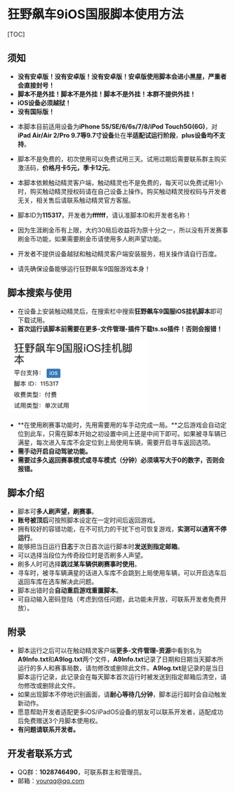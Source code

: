 # 狂野飙车9iOS国服脚本使用方法

[TOC]

## 须知

+ **没有安卓版！没有安卓版！没有安卓版！安卓版使用脚本会进小黑屋，严重者会直接封号！**
+ **脚本不是外挂！脚本不是外挂！脚本不是外挂！本群不提供外挂！**
+ **iOS设备必须越狱！**
+ **没有国际版！**

- 本脚本目前适用设备为**iPhone 5S/SE/6/6s/7/8/iPod Touch5G(6G)**，对**iPad Air/Air 2/Pro 9.7等9.7寸设备**处在**半适配试运行阶段**，**plus设备均不支持**。

+ 脚本不是免费的，初次使用可以免费试用三天。试用过期后需要联系群主购买激活码，**价格月卡5元，季卡12元**。

+ 本脚本依赖触动精灵客户端，触动精灵也不是免费的，每天可以免费试用1小时，购买触动精灵授权码请在自己设备上操作。购买触动精灵授权码与开发者无关，相关售后请联系触动精灵官方客服。
+ 脚本ID为**115317**，开发者为**ffffff**，请认准脚本ID和开发者名称！
+ 因为生涯刷金币有上限，大约30局后收益将为原十分之一，所以没有开发赛事刷金币功能，如果需要刷金币请使用多人刷声望功能。
+ 开发者不提供设备越狱和触动精灵客户端安装服务，相关操作请自行百度。
+ 请先确保设备能够运行狂野飙车9国服游戏本身！

## 脚本搜索与使用

+ 在设备上安装触动精灵后，在搜索栏中搜索**狂野飙车9国服iOS挂机脚本**即可下载试用。
+ **首次运行该脚本前需要在更多-文件管理-插件下载ts.so插件！否则会报错！**

<img src="./images/Script.jpg" style="zoom:50%;" />

+ **在使用刷赛事功能时，先用需要用的车手动完成一局。**之后游戏会自动定位到此车，只需在脚本开始之初设置中间上还是中间下即可。如果被寻车辆已满星，每次进入车库不会定位到上局使用车辆，需要开启寻车返回选项。
+ **需手动开启自动驾驶功能。**
+ **需要过多久返回赛事模式或寻车模式（分钟）必须填写大于0的数字，否则会报错。**

## 脚本介绍

+ 脚本可**多人刷声望，刷赛事**。
+ **账号被顶后**可按照脚本设定在一定时间后返回游戏。
+ 拥有较好的容错功能，在不可抗力的干扰下也可恢复游戏，**实测可以通宵不停运行**。
+ 能够把当日运行**日志**于次日首次运行脚本时**发送到指定邮箱**。
+ 可以选择当段位为传奇段位时是否刷多人声望。
+ 刷多人时可选择**跳过某车辆供刷赛事时使用**。
+ 寻车时，被寻车辆满星的话进入车库不会跳到上局使用车辆，可以开启选车后返回车库在选车解决此问题。
+ 脚本出错时会**自动重启游戏重置脚本**。
+ 可自动输入密码登陆（考虑到信任问题，此功能未开放，可联系开发者免费开放）。

## 附录

+ 脚本运行之后可以在触动精灵客户端**更多-文件管理-资源**中看到名为**A9Info.txt**和**A9log.txt**两个文件，**A9Info.txt**记录了日期和日期当天脚本所运行的多人和赛事局数，请勿修改或删除此文件。**A9log.txt**是记录的是当日脚本运行记录，此记录会在每天脚本首次运行时被发送到指定邮箱后清空，请勿修改或删除此文件。
+ 如果出现脚本不停地识别画面，请**耐心等待几分钟**，脚本运行超时会自动触发新动作。
+ 愿意帮助开发者适配更多iOS/iPadOS设备的朋友可以联系开发者，适配成功后免费赠送3个月脚本使用权。
+ **有问题请联系开发者。**

## 开发者联系方式

+ QQ群：**1028746490**，可联系群主和管理员。
+ 邮箱：yourqq@qq.com